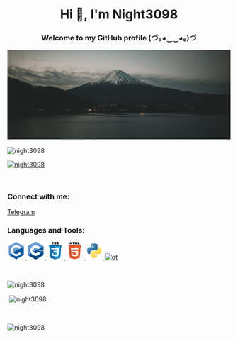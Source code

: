 <h1 align="center">Hi 👋, I'm Night3098</h1>
<h3 align="center">Welcome to my GitHub profile (づ｡◕‿‿◕｡)づ</h3>

<p align="center"> <img src="banner.png" alt="night3098" /> </p>

<p align="left"> <img src="https://komarev.com/ghpvc/?username=night3098&label=Profile%20views&color=0e75b6&style=flat" alt="night3098" /> </p>

<p align="left"> <a href="https://github.com/ryo-ma/github-profile-trophy"><img src="https://github-profile-trophy.vercel.app/?username=night3098" alt="night3098" /></a> </p>

<p align="left"> <a href="https://twitter.com/" target="blank"><img src="https://img.shields.io/twitter/follow/?logo=twitter&style=for-the-badge" alt="" /></a> </p>

<h3 align="left">Connect with me:</h3>
<p align="left"><a href="https://t.me/Coder154" target="blank">Telegram</a></p>
</p>

<h3 align="left">Languages and Tools:</h3>
<p align="left"> <a href="https://www.cprogramming.com/" target="_blank" rel="noreferrer"> <img src="https://raw.githubusercontent.com/devicons/devicon/master/icons/c/c-original.svg" alt="c" width="40" height="40"/> </a> <a href="https://www.w3schools.com/cpp/" target="_blank" rel="noreferrer"> <img src="https://raw.githubusercontent.com/devicons/devicon/master/icons/cplusplus/cplusplus-original.svg" alt="cplusplus" width="40" height="40"/> </a> <a href="https://www.w3schools.com/css/" target="_blank" rel="noreferrer"> <img src="https://raw.githubusercontent.com/devicons/devicon/master/icons/css3/css3-original-wordmark.svg" alt="css3" width="40" height="40"/> </a> <a href="https://www.w3.org/html/" target="_blank" rel="noreferrer"> <img src="https://raw.githubusercontent.com/devicons/devicon/master/icons/html5/html5-original-wordmark.svg" alt="html5" width="40" height="40"/> </a> <a href="https://www.python.org" target="_blank" rel="noreferrer"> <img src="https://raw.githubusercontent.com/devicons/devicon/master/icons/python/python-original.svg" alt="python" width="40" height="40"/> </a> <a href="https://www.qt.io/" target="_blank" rel="noreferrer"> <img src="https://upload.wikimedia.org/wikipedia/commons/0/0b/Qt_logo_2016.svg" alt="qt" width="40" height="40"/> </a> </p>

<br>    
<p><img align="left" src="https://github-readme-stats.vercel.app/api/top-langs?username=night3098&show_icons=true&locale=en&layout=compact" alt="night3098" /></p>
<br>    

<p>&nbsp;<img align="center" src="https://github-readme-stats.vercel.app/api?username=night3098&show_icons=true&locale=en" alt="night3098" /></p>
<br>    

<p><img align="center" src="https://github-readme-streak-stats.herokuapp.com/?user=night3098&" alt="night3098" /></p>
<br>    
